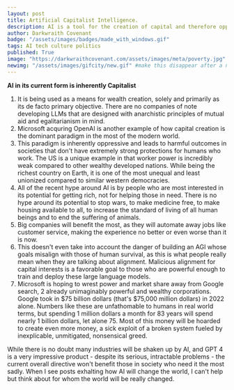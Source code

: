 ```yaml
---
layout: post
title: Artificial Capitalist Intelligence.
description: AI is a tool for the creation of capital and therefore oppressive.
author: Darkwraith Covenant
badge: "/assets/images/badges/made_with_windows.gif"
tags: AI tech culture politics
published: True
image: "https://darkwraithcovenant.com/assets/images/meta/poverty.jpg"
newimg: "/assets/images/gifcity/new.gif" #make this disappear after a number of days with conditionals  
---
```

**AI in its current form is inherently Capitalist**
1. It is being used as a means for wealth creation, solely and primarily as its de facto primary objective. There are no companies of note developing LLMs that are designed with anarchistic principles of mutual aid and egalitarianism in mind. 
2. Microsoft acquring OpenAI is another example of how capital creation is the dominant paradigm in the most of the modern world.
3. This paradigm is inherently oppressive and leads to harmful outcomes in societies that don't have extremely strong protections for humans who work. The US is a unique example in that worker power is incredibly weak compared to other wealthy developed nations. While being the richest country on Earth, it is one of the most unequal and least unionized compared to similar western democracies.
4. All of the recent hype around AI is by people who are most interested in its potential for getting rich, not for helping those in need. There is no hype around its potential to stop wars, to make medicine free, to make housing available to all, to increase the standard of living of all human beings and to end the suffering of animals. 
5. Big companies will benefit the most, as they will automate away jobs like customer service, making the experience no better or even worse than it is now.
6. This doesn't even take into account the danger of building an AGI whose goals misalign with those of human survival, as this is what people really mean when they are talking about alignment. Malicious alignment for capital interests is a favorable goal to those who are powerful enough to train and deploy these large language models. 
7. Microsoft is hoping to wrest power and market share away from Google search, 2 already unimaginably powerful and wealthy corporations. Google took in $75 billion dollars (that's $75,000 million dollars) in 2022 alone. Numbers like these are unfathomable to humans in real world terms, but spending 1 million dollars a month for 83 years will spend nearly 1 billion dollars, let alone 75. Most of this money will be hoarded to create even more money, a sick exploit of a broken system fueled by inexplicable, unmitigated, nonsensical greed.
<!-- excerpt-end -->

While there is no doubt many industries will be shaken up by AI, and GPT 4 is a very impressive product - despite its serious, intractable problems - the current overall directive won't benefit those in society who need it the most sadly. When I see posts exhalting how AI will change the world, I can't help but think about for whom the world will be really changed. 

